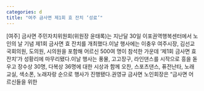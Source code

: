 ```yaml
---
categories: d
title: "여주 금사면 제1회 효 잔치 ‘성료’"
---
```

[여주] 금사면 주민자치위원회(위원장 윤태록)는 지난달 30일 이포권역행복센터에서 노인의 날 기념 제1회 금사면 효 잔치를 개최했다.이날 행사에는 이충우 여주시장, 김선교 국회의원, 도의원, 시의원을 포함해 어르신 500여 명이 참석한 가운데 ‘제1회 금사면 효 잔치’가 성황리에 마무리됐다.이날 행사는 풍물, 고고장구, 라인댄스를 시작으로 흥을 돋우고 장수상 30명, 다복상 36명에 대한 시상과 함께 오찬, 스포츠댄스, 퓨전난타, 노래교실, 색소폰, 노래자랑 순으로 행사가 진행됐다.권영규 금사면 노인회장은 “금사면 어르신들을 위한